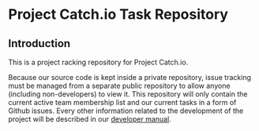# Project Catch.io Task Repository

## Introduction

This is a project racking repository for Project Catch.io.

Because our source code is kept inside a private repository, issue tracking must be managed from a separate public repository to allow anyone (including non-developers) to view it.
This repository will only contain the current active team membership list and our current tasks in a form of Github issues.
Every other information related to the development of the project will be described in our [developer manual](https://teamstep.github.io/catch.io-docs/index.html).
